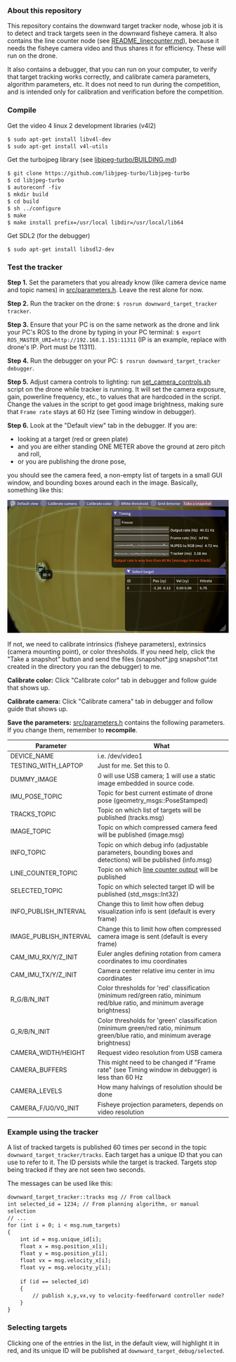 ### About this repository

This repository contains the downward target tracker node, whose job it is to detect and track targets seen in the downward fisheye camera. It also contains the line counter node (see [README_linecounter.md](README_linecounter.md)), because it needs the fisheye camera video and thus shares it for efficiency. These will run on the drone.

It also contains a debugger, that you can run on your computer, to verify that target tracking works correctly, and calibrate camera parameters, algorithm parameters, etc. It does not need to run during the competition, and is intended only for calibration and verification before the competition.

### Compile

Get the video 4 linux 2 development libraries (v4l2)
```
$ sudo apt-get install libv4l-dev
$ sudo apt-get install v4l-utils
```

Get the turbojpeg library (see [libjpeg-turbo/BUILDING.md](https://github.com/libjpeg-turbo/libjpeg-turbo/blob/master/BUILDING.md))
```
$ git clone https://github.com/libjpeg-turbo/libjpeg-turbo
$ cd libjpeg-turbo
$ autoreconf -fiv
$ mkdir build
$ cd build
$ sh ../configure
$ make
$ make install prefix=/usr/local libdir=/usr/local/lib64
```

Get SDL2 (for the debugger)
```
$ sudo apt-get install libsdl2-dev
```

### Test the tracker

**Step 1.** Set the parameters that you already know (like camera device name and topic names) in [src/parameters.h](src/parameters.h). Leave the rest alone for now.

**Step 2.** Run the tracker on the drone: ```$ rosrun downward_target_tracker tracker```.

**Step 3.** Ensure that your PC is on the same network as the drone and link your PC's ROS to the drone by typing in your PC terminal: ```$ export ROS_MASTER_URI=http://192.168.1.151:11311``` (IP is an example, replace with drone's IP. Port must be 11311).

**Step 4.** Run the debugger on your PC:  ```$ rosrun downward_target_tracker debugger```.

**Step 5.** Adjust camera controls to lighting: run [set_camera_controls.sh](/set_camera_controls.sh) script on the drone while tracker is running. It will set the camera exposure, gain, powerline frequency, etc., to values that are hardcoded in the script. Change the values in the script to get good image brightness, making sure that ```Frame rate``` stays at 60 Hz (see Timing window in debugger).

**Step 6.** Look at the "Default view" tab in the debugger. If you are:

* looking at a target (red or green plate)
* and you are either standing ONE METER above the ground at zero pitch and roll,
* or you are publishing the drone pose,

you should see the camera feed, a non-empty list of targets in a small GUI window, and bounding boxes around each in the image. Basically, something like this:

![](readme_img1.png)

If not, we need to calibrate intrinsics (fisheye parameters), extrinsics (camera mounting point), or color thresholds. If you need help, click the "Take a snapshot" button and send the files (snapshot*.jpg snapshot*.txt created in the directory you ran the debugger) to me.

**Calibrate color:** Click "Calibrate color" tab in debugger and follow guide that shows up.

**Calibrate camera:** Click "Calibrate camera" tab in debugger and follow guide that shows up.

**Save the parameters:** [src/parameters.h](src/parameters.h) contains the following parameters. If you change them, remember to **recompile**.

Parameter   | What
------------|-----
DEVICE_NAME         | i.e. /dev/video1
TESTING_WITH_LAPTOP | Just for me. Set this to 0.
DUMMY_IMAGE         | 0 will use USB camera; 1 will use a static image embedded in source code.
IMU_POSE_TOPIC      | Topic for best current estimate of drone pose (geometry_msgs::PoseStamped)
TRACKS_TOPIC        | Topic on which list of targets will be published (tracks.msg)
IMAGE_TOPIC         | Topic on which compressed camera feed will be published (image.msg)
INFO_TOPIC          | Topic on which debug info (adjustable parameters, bounding boxes and detections) will be published (info.msg)
LINE_COUNTER_TOPIC  | Topic on which [line counter output](README_linecounter.md) will be published
SELECTED_TOPIC      | Topic on which selected target ID will be published (std_msgs::Int32)
INFO_PUBLISH_INTERVAL | Change this to limit how often debug visualization info is sent (default is every frame)
IMAGE_PUBLISH_INTERVAL | Change this to limit how often compressed camera image is sent (default is every frame)
CAM_IMU_RX/Y/Z_INIT | Euler angles defining rotation from camera coordinates to imu coordinates
CAM_IMU_TX/Y/Z_INIT | Camera center relative imu center in imu coordinates
R_G/B/N_INIT | Color thresholds for 'red' classification (minimum red/green ratio, minimum red/blue ratio, and minimum average brightness)
G_R/B/N_INIT | Color thresholds for 'green' classification (minimum green/red ratio, minimum green/blue ratio, and minimum average brightness)
CAMERA_WIDTH/HEIGHT | Request video resolution from USB camera
CAMERA_BUFFERS | This might need to be changed if "Frame rate" (see Timing window in debugger) is less than 60 Hz
CAMERA_LEVELS | How many halvings of resolution should be done
CAMERA_F/U0/V0_INIT | Fisheye projection parameters, depends on video resolution

### Example using the tracker

A list of tracked targets is published 60 times per second in the topic ```downward_target_tracker/tracks```. Each target has a unique ID that you can use to refer to it. The ID persists while the target is tracked. Targets stop being tracked if they are not seen two seconds.

The messages can be used like this:

```
downward_target_tracker::tracks msg // From callback
int selected_id = 1234; // From planning algorithm, or manual selection
// ...
for (int i = 0; i < msg.num_targets)
{
    int id = msg.unique_id[i];
    float x = msg.position_x[i];
    float y = msg.position_y[i];
    float vx = msg.velocity_x[i];
    float vy = msg.velocity_y[i];

    if (id == selected_id)
    {
        // publish x,y,vx,vy to velocity-feedforward controller node?
    }
}
```

### Selecting targets

Clicking one of the entries in the list, in the default view, will highlight it in red, and its unique ID will be published at ```downward_target_debug/selected```.
